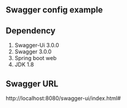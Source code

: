 Swagger config example
---

Dependency
-
1. Swagger-Ui 3.0.0
2. Swagger 3.0.0
3. Spring boot web
4. JDK 1.8 


Swagger URL
-
http://localhost:8080/swagger-ui/index.html#


